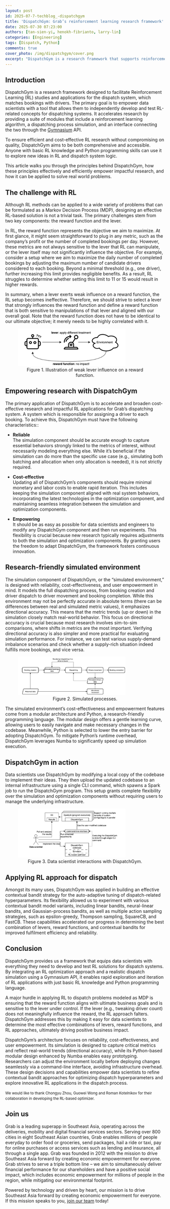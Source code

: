 ```yaml
---
layout: post
id: 2025-07-7-techblog_-dispatchgym
title: 'DispatchGym: Grab’s reinforcement learning research framework'
date: 2025-07-30 07:23:00
authors: [tan-sien-yi, henokh-fibrianto, larry-lin]
categories: [Engineering]
tags: [Dispatch, Python]
comments: true
cover_photo: /img/dispatchgym/cover.png
excerpt: "DispatchGym is a research framework that supports reinforcement learning (RL) studies for dispatch systems. A system that matches bookings with drivers. Designed to be efficient, cost-effective, and accessible, this article outlines its principles, research benefits, and real-world applications."
---
```


## Introduction

DispatchGym is a research framework designed to facilitate Reinforcement Learning (RL) studies and applications for the dispatch system, which matches bookings with drivers. The primary goal is to empower data scientists with a tool that allows them to independently develop and test RL-related concepts for dispatching systems. It accelerates research by providing a suite of modules that include a reinforcement learning algorithm, a dispatching process simulation, and an interface connecting the two through the [Gymnasium](https://gymnasium.farama.org/introduction/basic_usage/) API.  

To ensure efficient and cost-effective RL research without compromising on quality, DispatchGym aims to be both comprehensive and accessible. Anyone with basic RL knowledge and Python programming skills can use it to explore new ideas in RL and dispatch system logic.

This article walks you through the principles behind DispatchGym, how these principles effectively and efficiently empower impactful research, and how it can be applied to solve real world problems.

## The challenge with RL

Although RL methods can be applied to a wide variety of problems that can be formulated as a Markov Decision Process (MDP), designing an effective RL-based solution is not a trivial task. The primary challenges stem from two key components: the reward function and the lever.  

In RL, the reward function represents the objective we aim to maximize. At first glance, it might seem straightforward to plug in any metric, such as the company’s profit or the number of completed bookings per day. However, these metrics are not always sensitive to the lever that RL can manipulate, or the lever itself may not significantly influence the objective. For example, consider a setup where we aim to maximize the daily number of completed bookings by adjusting the maximum number of candidate drivers considered to each booking. Beyond a minimal threshold (e.g., one driver), further increasing this limit provides negligible benefits. As a result, RL struggles to determine whether setting this limit to 11 or 15 would result in higher rewards.  

In summary, when a lever exerts weak influence on a reward function, the RL setup becomes ineffective. Therefore, we should strive to select a lever that strongly influences the reward function and define a reward function that is both sensitive to manipulations of that lever and aligned with our overall goal. Note that the reward function does not have to be identical to our ultimate objective; it merely needs to be highly correlated with it.

<div class="post-image-section"><figure>
  <img src="/img/dispatchgym/figure-1.png" alt="" style="width:80%"><figcaption align="middle">Figure 1. Illustration of weak lever influence on a reward function.</figcaption>
  </figure>
</div>

## Empowering research with DispatchGym

The primary application of DispatchGym is to accelerate and broaden cost-effective research and impactful RL applications for Grab’s dispatching system. A system which is responsible for assigning a driver to each booking. To achieve this, DispatchGym must have the following characteristics::

* **Reliable**  
The simulation component should be accurate enough to capture essential behaviors strongly linked to the metrics of interest, without necessarily modeling everything else. While it’s beneficial if the simulation can do more than the specific use case (e.g., simulating both batching and allocation when only allocation is needed), it is not strictly required.  

* **Cost-effective**  
Updating all of DispatchGym’s components should require minimal monetary and labor costs to enable rapid iteration. This includes keeping the simulation component aligned with real system behaviors, incorporating the latest technologies in the optimization component, and maintaining seamless integration between the simulation and optimization components.  

* **Empowering**  
It should be as easy as possible for data scientists and engineers to modify any DispatchGym component and then run experiments. This flexibility is crucial because new research typically requires adjustments to both the simulation and optimization components. By granting users the freedom to adapt DispatchGym, the framework fosters continuous innovation.

## Research-friendly simulated environment

The simulation component of DispatchGym, or the “simulated environment,” is designed with reliability, cost-effectiveness, and user empowerment in mind. It models the full dispatching process, from booking creation and driver dispatch to driver movement and booking completion. While this environment may not be perfectly accurate in absolute terms (there can be differences between real and simulated metric values), it emphasizes directional accuracy. This means that the metric trends (up or down) in the simulation closely match real-world behavior. This focus on directional accuracy is crucial because most research involves sim-to-sim comparisons, where shifts in metrics are the most important. Verifying directional accuracy is also simpler and more practical for evaluating simulation performance. For instance, we can test various supply-demand imbalance scenarios and check whether a supply-rich situation indeed fulfills more bookings, and vice versa.


<div class="post-image-section"><figure>
  <img src="/img/dispatchgym/figure-2.png" alt="" style="width:80%"><figcaption align="middle">Figure 2. Simulated processes.</figcaption>
  </figure>
</div>


The simulated environment’s cost-effectiveness and empowerment features come from a modular architecture and Python, a research-friendly programming language. The modular design offers a gentle learning curve, allowing users to easily navigate and make necessary changes in the codebase. Meanwhile, Python is selected to lower the entry barrier for adopting DispatchGym. To mitigate Python’s runtime overhead, DispatchGym leverages Numba to significantly speed up simulation execution.


## DispatchGym in action

Data scientists use DispatchGym by modifying a local copy of the codebase to implement their ideas. They then upload the updated codebase to an internal infrastructure using a single CLI command, which spawns a Spark job to run the DispatchGym program. This setup grants complete flexibility over the simulation and optimization components without requiring users to manage the underlying infrastructure.


<div class="post-image-section"><figure>
  <img src="/img/dispatchgym/figure-3.png" alt="" style="width:80%"><figcaption align="middle">Figure 3. Data scientist interactions with DispatchGym.</figcaption>
  </figure>
</div>

## Applying RL approach for dispatch

Amongst its many uses, DispatchGym was applied in building an effective contextual bandit strategy for the auto-adaptive tuning of dispatch-related hyperparameters. Its flexibility allowed us to experiment with various contextual bandit model variants, including linear bandits, neural-linear bandits, and Gaussian-process bandits, as well as multiple action sampling strategies, such as epsilon-greedy, Thompson sampling, SquareCB, and FastCB. These capabilities accelerated our progress in determining the best combination of levers, reward functions, and contextual bandits for improved fulfilment efficiency and reliability.

## Conclusion

DispatchGym provides us a framework that equips data scientists with everything they need to develop and test RL solutions for dispatch systems. By integrating an RL optimization approach and a realistic dispatch simulation using a Gymnasium API, it enables rapid exploration and iteration of RL applications with just basic RL knowledge and Python programming language.  

A major hurdle in applying RL to dispatch problems modeled as MDP is ensuring that the reward function aligns with ultimate business goals and is sensitive to the lever under control. If the lever (e.g., tweaking driver count) does not meaningfully influence the reward, the RL approach falters. DispatchGym addresses this by making it easy for data scientists to determine the most effective combinations of levers, reward functions, and RL approaches, ultimately driving positive business impact.  

DispatchGym’s architecture focuses on reliability, cost-effectiveness, and user empowerment. Its simulation is designed to capture critical metrics and reflect real-world trends (directional accuracy), while its Python-based modular design enhanced by Numba enables easy prototyping. Researchers can adjust the environment locally before deploying changes seamlessly via a command-line interface, avoiding infrastructure overhead. These design decisions and capabilities empower data scientists to refine contextual bandit approaches for optimizing dispatch hyperparameters and explore innovative RL applications in the dispatch process.

<small class="credits">We would like to thank Chongyu Zhou, Guowei Wong and Roman Kotelnikov for their collaboration in developing the RL-based optimizer. </small>

## Join us

Grab is a leading superapp in Southeast Asia, operating across the deliveries, mobility and digital financial services sectors. Serving over 800 cities in eight Southeast Asian countries, Grab enables millions of people everyday to order food or groceries, send packages, hail a ride or taxi, pay for online purchases or access services such as lending and insurance, all through a single app. Grab was founded in 2012 with the mission to drive Southeast Asia forward by creating economic empowerment for everyone. Grab strives to serve a triple bottom line – we aim to simultaneously deliver financial performance for our shareholders and have a positive social impact, which includes economic empowerment for millions of people in the region, while mitigating our environmental footprint.

Powered by technology and driven by heart, our mission is to drive Southeast Asia forward by creating economic empowerment for everyone. If this mission speaks to you, [join our team](https://www.grab.careers) today!